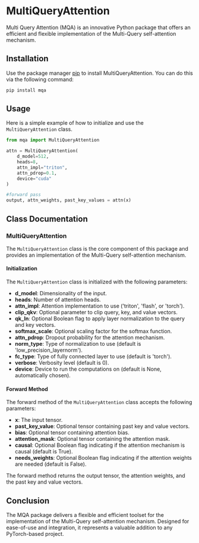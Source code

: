 # MultiQueryAttention

Multi Query Attention (MQA) is an innovative Python package that offers an efficient and flexible implementation of the Multi-Query self-attention mechanism.

## Installation
Use the package manager [pip](https://pip.pypa.io/en/stable/) to install MultiQueryAttention. You can do this via the following command:
```python
pip install mqa
```

## Usage
Here is a simple example of how to initialize and use the `MultiQueryAttention` class.

```python
from mqa import MultiQueryAttention

attn = MultiQueryAttention(
    d_model=512,
    heads=8,
    attn_impl="triton",
    attn_pdrop=0.1,
    device="cuda"
)

#forward pass
output, attn_weights, past_key_values = attn(x)
```

## Class Documentation

### MultiQueryAttention
The `MultiQueryAttention` class is the core component of this package and provides an implementation of the Multi-Query self-attention mechanism.

#### Initialization
The `MultiQueryAttention` class is initialized with the following parameters:

* **d_model**: Dimensionality of the input.
* **heads**: Number of attention heads.
* **attn_impl**: Attention implementation to use ('triton', 'flash', or 'torch').
* **clip_qkv**: Optional parameter to clip query, key, and value vectors.
* **qk_ln**: Optional Boolean flag to apply layer normalization to the query and key vectors.
* **softmax_scale**: Optional scaling factor for the softmax function.
* **attn_pdrop**: Dropout probability for the attention mechanism.
* **norm_type**: Type of normalization to use (default is 'low_precision_layernorm').
* **fc_type**: Type of fully connected layer to use (default is 'torch').
* **verbose**: Verbosity level (default is 0).
* **device**: Device to run the computations on (default is None, automatically chosen).

#### Forward Method
The forward method of the `MultiQueryAttention` class accepts the following parameters:

* **x**: The input tensor.
* **past_key_value**: Optional tensor containing past key and value vectors.
* **bias**: Optional tensor containing attention bias.
* **attention_mask**: Optional tensor containing the attention mask.
* **causal**: Optional Boolean flag indicating if the attention mechanism is causal (default is True).
* **needs_weights**: Optional Boolean flag indicating if the attention weights are needed (default is False).

The forward method returns the output tensor, the attention weights, and the past key and value vectors.

## Conclusion
The MQA package delivers a flexible and efficient toolset for the implementation of the Multi-Query self-attention mechanism. Designed for ease-of-use and integration, it represents a valuable addition to any PyTorch-based project.
